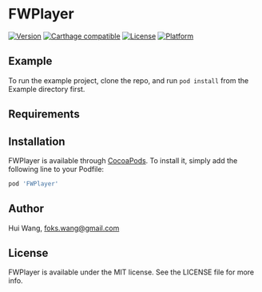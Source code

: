 # FWPlayer

[![Version](https://img.shields.io/cocoapods/v/FWPlayer.svg?style=flat)](https://cocoapods.org/pods/FWPlayer)
[![Carthage compatible](https://img.shields.io/badge/Carthage-compatible-4BC51D.svg?style=flat)](https://github.com/Carthage/Carthage)
[![License](https://img.shields.io/cocoapods/l/FWPlayer.svg?style=flat)](https://cocoapods.org/pods/FWPlayer)
[![Platform](https://img.shields.io/cocoapods/p/FWPlayer.svg?style=flat)](https://cocoapods.org/pods/FWPlayer)

## Example

To run the example project, clone the repo, and run `pod install` from the Example directory first.

## Requirements

## Installation

FWPlayer is available through [CocoaPods](https://cocoapods.org). To install
it, simply add the following line to your Podfile:

```ruby
pod 'FWPlayer'
```

## Author

Hui Wang, foks.wang@gmail.com

## License

FWPlayer is available under the MIT license. See the LICENSE file for more info.
